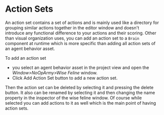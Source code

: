 # Action Sets

An action set contains a set of actions and is mainly used like a directory for grouping similar actions together in the editor window and doesn't introduce any functional difference to your actions and their scoring.
Other than visual organization uses, you can add an action set to a `Brain` component at runtime which is more specific than adding all action sets of an agent behavior asset.

To add an action set

- you select an agent behavior asset in the project view and open the *Window>NoOpArmy>Wise Feline* window.
- Click Add Action Set button to add a new action set.

Then the action set can be deleted by selecting it and pressing the delete button. It also can be renamed by selecting it and then changing the name property in the inspector of the wise feline window.
Of course while selected you can add actions to it as well which is the main point of having action sets.